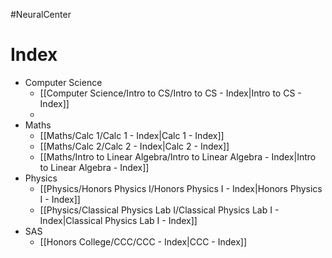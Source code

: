 #NeuralCenter

# Index

* Computer Science
	* [[Computer Science/Intro to CS/Intro to CS - Index|Intro to CS - Index]]
	* 
* Maths
	* [[Maths/Calc 1/Calc 1 - Index|Calc 1 - Index]]
	* [[Maths/Calc 2/Calc 2 - Index|Calc 2 - Index]]
	* [[Maths/Intro to Linear Algebra/Intro to Linear Algebra - Index|Intro to Linear Algebra - Index]]
* Physics
	* [[Physics/Honors Physics I/Honors Physics I - Index|Honors Physics I - Index]]
	* [[Physics/Classical Physics Lab I/Classical Physics Lab I - Index|Classical Physics Lab I - Index]]
* SAS
	* [[Honors College/CCC/CCC - Index|CCC - Index]]



